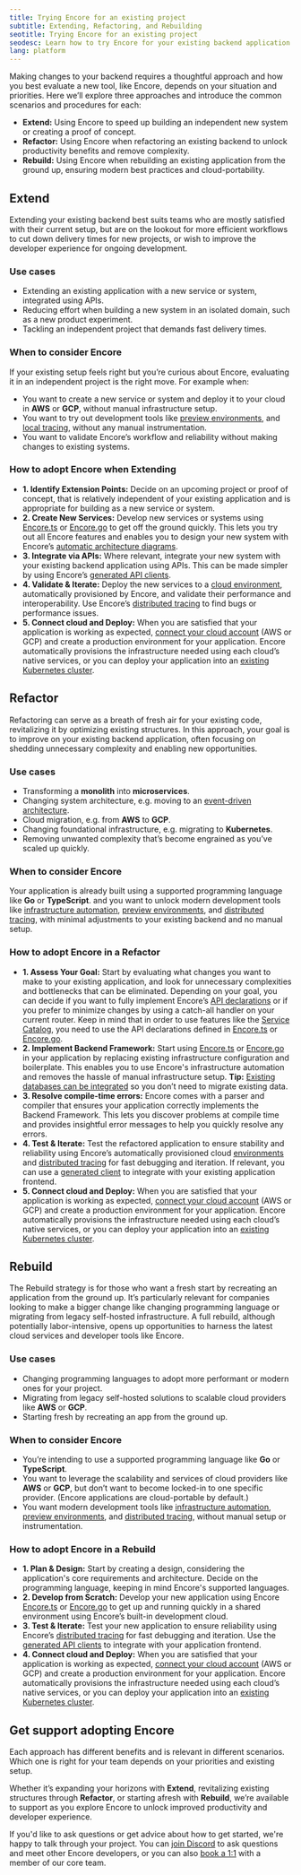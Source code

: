 ```yaml
---
title: Trying Encore for an existing project
subtitle: Extending, Refactoring, and Rebuilding
seotitle: Trying Encore for an existing project
seodesc: Learn how to try Encore for your existing backend application using Extending, Refactoring, or Rebuilding, depending on your situation and priorities.
lang: platform
---
```


Making changes to your backend requires a thoughtful approach and how you best evaluate a new tool, like Encore, depends on your situation and priorities. Here we’ll explore three approaches and introduce the common scenarios and procedures for each:
- **Extend:** Using Encore to speed up building an independent new system or creating a proof of concept.
- **Refactor:** Using Encore when refactoring an existing backend to unlock productivity benefits and remove complexity.
- **Rebuild:** Using Encore when rebuilding an existing application from the ground up, ensuring modern best practices and cloud-portability.

## Extend
Extending your existing backend best suits teams who are mostly satisfied with their current setup, but are on the lookout for more efficient workflows to cut down delivery times for new projects, or wish to improve the developer experience for ongoing development.

### Use cases
- Extending an existing application with a new service or system, integrated using APIs.
- Reducing effort when building a new system in an isolated domain, such as a new product experiment.
- Tackling an independent project that demands fast delivery times.

### When to consider Encore
If your existing setup feels right but you’re curious about Encore, evaluating it in an independent project is the right move.
For example when:
- You want to create a new service or system and deploy it to your cloud in **AWS** or **GCP**, without manual infrastructure setup.
- You want to try out development tools like [preview environments](/docs/platform/deploy/preview-environments), and [local tracing](/docs/ts/observability/dev-dash), without any manual instrumentation.
- You want to validate Encore’s workflow and reliability without making changes to existing systems.

### How to adopt Encore when Extending
- **1. Identify Extension Points:** Decide on an upcoming project or proof of concept, that is relatively independent of your existing application and is appropriate for building as a new service or system.
- **2. Create New Services:** Develop new services or systems using [Encore.ts](/docs/ts) or [Encore.go](/docs/go) to get off the ground quickly. This lets you try out all Encore features and enables you to design your new system with Encore’s [automatic architecture diagrams](/docs/ts/observability/encore-flow).
- **3. Integrate via APIs:**  Where relevant, integrate your new system with your existing backend application using APIs. This can be made simpler by using Encore’s [generated API clients](/docs/ts/cli/client-generation).
- **4. Validate & Iterate:** Deploy the new services to a [cloud environment](/docs/platform/infrastructure/infra), automatically provisioned by Encore, and validate their performance and interoperability. Use Encore’s [distributed tracing](/docs/ts/observability/tracing) to find bugs or performance issues.
- **5. Connect cloud and Deploy:** When you are satisfied that your application is working as expected, [connect your cloud account](/docs/platform/infrastructure/own-cloud) (AWS or GCP) and create a production environment for your application. Encore automatically provisions the infrastructure needed using each cloud’s native services, or you can deploy your application into an [existing Kubernetes cluster](/docs/platform/infrastructure/import-kubernetes-cluster).

## Refactor
Refactoring can serve as a breath of fresh air for your existing code, revitalizing it by optimizing existing structures. In this approach, your goal is to improve on your existing backend application, often focusing on shedding unnecessary complexity and enabling new opportunities.

### Use cases
- Transforming a **monolith** into **microservices**.
- Changing system architecture, e.g. moving to an [event-driven architecture](/blog/event-driven-architecture).
- Cloud migration, e.g. from **AWS** to **GCP**.
- Changing foundational infrastructure, e.g. migrating to **Kubernetes**.
- Removing unwanted complexity that’s become engrained as you’ve scaled up quickly.

### When to consider Encore
Your application is already built using a supported programming language like **Go** or **TypeScript**. and you want to unlock modern development tools like [infrastructure automation](/docs/platform/infrastructure/infra), [preview environments](/docs/platform/deploy/preview-environments), and [distributed tracing](/docs/ts/observability/tracing), with minimal adjustments to your existing backend and no manual setup.

### How to adopt Encore in a Refactor
- **1. Assess Your Goal:** Start by evaluating what changes you want to make to your existing application, and look for unnecessary complexities and bottlenecks that can be eliminated. Depending on your goal, you can decide if you want to fully implement Encore’s [API declarations](/docs/ts/primitives/defining-apis) or if you prefer to minimize changes by using a catch-all handler on your current router. Keep in mind that in order to use features like the [Service Catalog](/docs/ts/observability/service-catalog), you need to use the API declarations defined in [Encore.ts](/docs/ts) or [Encore.go](/docs/go).
- **2. Implement Backend Framework:** Start using [Encore.ts](/docs/ts) or [Encore.go](/docs/go) in your application by replacing existing infrastructure configuration and boilerplate. This enables you to use Encore's infrastructure automation and removes the hassle of manual infrastructure setup. **Tip:** [Existing databases can be integrated](/docs/go/primitives/connect-existing-db) so you don’t need to migrate existing data.
- **3. Resolve compile-time errors:** Encore comes with a parser and compiler that ensures your application correctly implements the Backend Framework. This lets you discover problems at compile time and provides insightful error messages to help you quickly resolve any errors.
- **4. Test & Iterate:** Test the refactored application to ensure stability and reliability using Encore’s automatically provisioned cloud [environments](/docs/platform/deploy/environments) and [distributed tracing](/docs/ts/observability/tracing) for fast debugging and iteration. If relevant, you can use a [generated client](/docs/ts/cli/client-generation) to integrate with your existing application frontend.
- **5. Connect cloud and Deploy:** When you are satisfied that your application is working as expected, [connect your cloud account](/docs/platform/infrastructure/own-cloud) (AWS or GCP) and create a production environment for your application. Encore automatically provisions the infrastructure needed using each cloud’s native services, or you can deploy your application into an [existing Kubernetes cluster](/docs/platform/infrastructure/import-kubernetes-cluster).

## Rebuild
The Rebuild strategy is for those who want a fresh start by recreating an application from the ground up. It’s particularly relevant for companies looking to make a bigger change like changing programming language or migrating from legacy self-hosted infrastructure. A full rebuild, although potentially labor-intensive, opens up opportunities to harness the latest cloud services and developer tools like Encore.

### Use cases
- Changing programming languages to adopt more performant or modern ones for your project.
- Migrating from legacy self-hosted solutions to scalable cloud providers like **AWS** or **GCP**.
- Starting fresh by recreating an app from the ground up.

### When to consider Encore
- You’re intending to use a supported programming language like **Go** or **TypeScript**.
- You want to leverage the scalability and services of cloud providers like **AWS** or **GCP**, but don’t want to become locked-in to one specific provider. (Encore applications are cloud-portable by default.)
- You want modern development tools like [infrastructure automation](/docs/platform/infrastructure/infra), [preview environments](/docs/platform/deploy/preview-environments), and [distributed tracing](/docs/ts/observability/tracing), without manual setup or instrumentation.

### How to adopt Encore in a Rebuild
- **1. Plan & Design:** Start by creating a design, considering the application's core requirements and architecture. Decide on the programming language, keeping in mind Encore's supported languages.
- **2. Develop from Scratch:** Develop your new application using Encore [Encore.ts](/docs/ts) or [Encore.go](/docs/go) to get up and running quickly in a shared environment using Encore’s built-in development cloud.
- **3. Test & Iterate:** Test your new application to ensure reliability using Encore’s [distributed tracing](/docs/ts/observability/tracing) for fast debugging and iteration. Use the [generated API clients](/docs/ts/cli/client-generation) to integrate with your application frontend.
- **4. Connect cloud and Deploy:** When you are satisfied that your application is working as expected, [connect your cloud account](/docs/platform/infrastructure/own-cloud) (AWS or GCP) and create a production environment for your application. Encore automatically provisions the infrastructure needed using each cloud’s native services, or you can deploy your application into an [existing Kubernetes cluster](/docs/platform/infrastructure/import-kubernetes-cluster).

## Get support adopting Encore
Each approach has different benefits and is relevant in different scenarios. Which one is right for your team depends on your priorities and existing setup.

Whether it’s expanding your horizons with **Extend**, revitalizing existing structures through **Refactor**, or starting afresh with **Rebuild**, we’re available to support as you explore Encore to unlock improved productivity and developer experience.

If you'd like to ask questions or get advice about how to get started, we're happy to talk through your project. You can [join Discord](https://encore.dev/discord) to ask questions and meet other Encore developers, or you can also [book a 1:1](/book) with a member of our core team.
